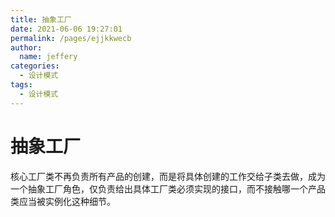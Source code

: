 ```yaml
---
title: 抽象工厂
date: 2021-06-06 19:27:01
permalink: /pages/ejjkkwecb
author: 
  name: jeffery
categories: 
  - 设计模式
tags: 
  - 设计模式
---
```


# 抽象工厂

核心工厂类不再负责所有产品的创建，而是将具体创建的工作交给子类去做，成为一个抽象工厂角色，仅负责给出具体工厂类必须实现的接口，而不接触哪一个产品类应当被实例化这种细节。